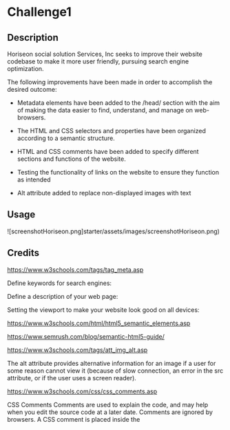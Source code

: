 # Challenge1

## Description 

Horiseon social solution Services, Inc seeks to improve their website codebase to make it more user friendly, pursuing search engine optimization.

The following improvements have been made in order to accomplish the desired outcome:

- Metadata elements have been added to the /head/ section with the aim of making the data easier to find, understand, and manage on web-browsers.

- The HTML and CSS selectors and properties have been organized according to a semantic structure.

- HTML and CSS comments have been added to specify different sections and functions of the website.

- Testing the functionality of links on the website to ensure they function as intended

- Alt attribute added to replace non-displayed images with text

## Usage 
![screenshotHoriseon.png]starter/assets/images/screenshotHoriseon.png)

## Credits

https://www.w3schools.com/tags/tag_meta.asp

Define keywords for search engines:
<meta name="keywords" content="HTML, CSS, JavaScript">

Define a description of your web page:
<meta name="description" content="Free Web tutorials for HTML and CSS">

Setting the viewport to make your website look good on all devices:
<meta name="viewport" content="width=device-width, initial-scale=1.0">

https://www.w3schools.com/html/html5_semantic_elements.asp

https://www.semrush.com/blog/semantic-html5-guide/

https://www.w3schools.com/tags/att_img_alt.asp

The alt attribute provides alternative information for an image if a user for some reason cannot view it (because of slow connection, an error in the src attribute, or if the user uses a screen reader).

https://www.w3schools.com/css/css_comments.asp

CSS Comments
Comments are used to explain the code, and may help when you edit the source code at a later date.
Comments are ignored by browsers.
A CSS comment is placed inside the <style> element, and starts with /* and ends with */:

Could be possible to add comments to your HTML source by using the <!--...--> syntax 


## License

MIT License

Copyright (c) 2023 Naz

Permission is hereby granted, free of charge, to any person obtaining a copy
of this software and associated documentation files (the "Software"), to deal
in the Software without restriction, including without limitation the rights
to use, copy, modify, merge, publish, distribute, sublicense, and/or sell
copies of the Software, and to permit persons to whom the Software is
furnished to do so, subject to the following conditions:

The above copyright notice and this permission notice shall be included in all
copies or substantial portions of the Software.

THE SOFTWARE IS PROVIDED "AS IS", WITHOUT WARRANTY OF ANY KIND, EXPRESS OR
IMPLIED, INCLUDING BUT NOT LIMITED TO THE WARRANTIES OF MERCHANTABILITY,
FITNESS FOR A PARTICULAR PURPOSE AND NONINFRINGEMENT. IN NO EVENT SHALL THE
AUTHORS OR COPYRIGHT HOLDERS BE LIABLE FOR ANY CLAIM, DAMAGES OR OTHER
LIABILITY, WHETHER IN AN ACTION OF CONTRACT, TORT OR OTHERWISE, ARISING FROM,
OUT OF OR IN CONNECTION WITH THE SOFTWARE OR THE USE OR OTHER DEALINGS IN THE
SOFTWARE.

